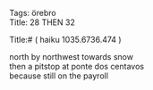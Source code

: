 Tags: örebro  
Title: 28 THEN 32  
  
Title:# ( haiku 1035.6736.474 )  
  
north by northwest towards snow  
then a pitstop at ponte dos centavos  
because still on the payroll  
